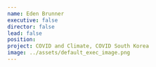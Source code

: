 ```yaml
---
name: Eden Brunner
executive: false
director: false
lead: false
position:  
project: COVID and Climate, COVID South Korea  
image: ../assets/default_exec_image.png
---
```

